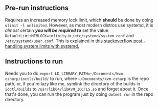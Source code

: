 ## Pre-run instructions
Requires an increased memory lock limit, which **should** be done by doing ```ulimit -l unlimited```. However, as most modern distros use systemd, it is *almost* certain ***you will be required to*** set the value:
 ```DefaultLimitMEMLOCK=infinity``` in ``/etc/systemd/system.conf`` and ``/etc/systemd/user.conf``. This is explained in [this stackoverflow post - handling system limits with systemd.](https://github.com/clearlinux/distribution/issues/2372#issuecomment-861757594)
## Instructions to run
Needs you to do  ``export LD_LIBRARY_PATH=~/Documents/kvm-csharp/ioctls/build/`` to run, where ``~/Documents/kvm-csharp`` is the repo path, or, if you're lazy like me, symlink the directory of the builds in ``ioctl/builds`` to ``/usr/lib64/libKVM_IOCTLS.so`` and forget about it.
Once that's done, you can run the program just by doing ```dotnet run``` in the repo directory. 